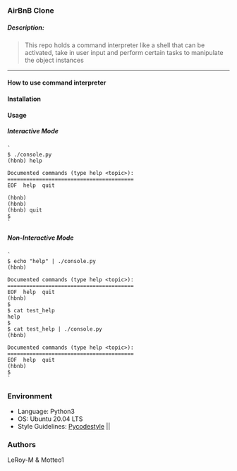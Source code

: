 ### AirBnB Clone
##### Description:
> This repo holds a command interpreter like a shell that can be activated, take in user input and perform certain tasks to manipulate the object instances

***

#### How to use command interpreter


#### Installation


#### Usage
##### Interactive Mode
	`
	$ ./console.py
	(hbnb) help

	Documented commands (type help <topic>):
	========================================
	EOF  help  quit
	
	(hbnb) 
	(hbnb) 
	(hbnb) quit
	$
	`
##### Non-Interactive Mode
	`
	$ echo "help" | ./console.py
	(hbnb)
	
	Documented commands (type help <topic>):
	========================================
	EOF  help  quit
	(hbnb) 
	$
	$ cat test_help
	help
	$
	$ cat test_help | ./console.py
	(hbnb)
	
	Documented commands (type help <topic>):
	========================================
	EOF  help  quit
	(hbnb) 
	$
	`

### Environment
* Language: Python3
* OS: Ubuntu 20.04 LTS
* Style Guidelines: [Pycodestyle](https://pypi.org/project/pycodestyle/) ||

### Authors
LeRoy-M & 
Motteo1
